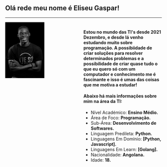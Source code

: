 ## Olá rede meu nome é **Eliseu Gaspar**!

---

<div style="display: flex;">
    <div style="flex: 1;">
        <img src="photo.jpg"  style="width: 50%;"/>
    </div>
    <div style="flex: 1;">
    	<h3></h3>
    	<h4>Estou no mundo das TI's desde 2021 Dezembro, e desde lá venho estudando muito sobre programação. A possibiidade de criar soluções para resolver determinados problemas e a possibilidade de criar quase tudo o que eu quero só com um computador e conhecimento me é fascinante e isso é umas das coisas que me motiva a estudar!</h4>
    	<h4>Abaixo há mais informações sobre mim na área da TI:</h4>
    	<ul>
    		<li>Nível Académico: <b>Ensino Médio.</b></li>
    		<li>Área de Foco: <b>Programação.</b></li>
    		<li>Sub-Área: <b>Desenvolvimento de Softwares.</b></li>
    		<li>Linguagem Predileta: <b>Python.</b></li>
    		<li>Linguagens Em Domínio: <b>[Python, Javascript].</b></li>
    		<li>Linguagens Em Learn: <b>[Golang].</b></li>
    		<li>Nacionalidade: <b>Angolana.</b></li>
    		<li>Idade: <b>18.</b></li>
    	<ul>
    </div>
</div>
